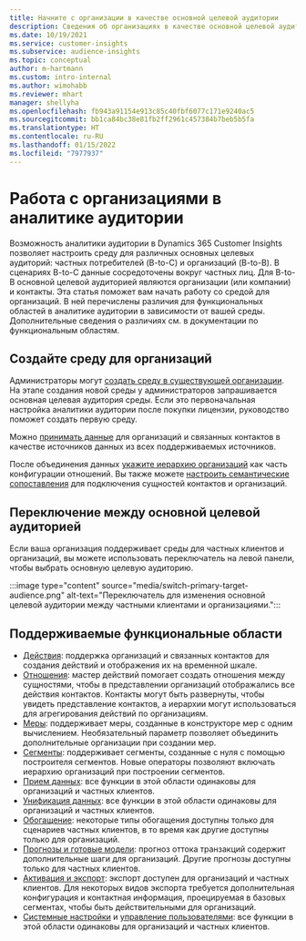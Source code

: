```yaml
---
title: Начните с организации в качестве основной целевой аудитории
description: Сведения об организациях в качестве основной целевой аудитории Dynamics 365 Customer Insights.
ms.date: 10/19/2021
ms.service: customer-insights
ms.subservice: audience-insights
ms.topic: conceptual
author: m-hartmann
ms.custom: intro-internal
ms.author: wimohabb
ms.reviewer: mhart
manager: shellyha
ms.openlocfilehash: fb943a91154e913c85c40fbf6077c171e9240ac5
ms.sourcegitcommit: bb1ca84bc38e81fb2ff2961c457384b7beb5b5fa
ms.translationtype: HT
ms.contentlocale: ru-RU
ms.lasthandoff: 01/15/2022
ms.locfileid: "7977937"
---
```

# <a name="work-with-business-accounts-in-audience-insights"></a>Работа с организациями в аналитике аудитории

Возможность аналитики аудитории в Dynamics 365 Customer Insights позволяет настроить среду для различных основных целевых аудиторий: частных потребителей (B-to-C) и организаций (B-to-B). В сценариях B-to-C данные сосредоточены вокруг частных лиц. Для B-to-B основной целевой аудиторией являются организации (или компании) и контакты. Эта статья поможет вам начать работу со средой для организаций. В ней перечислены различия для функциональных областей в аналитике аудитории в зависимости от вашей среды. Дополнительные сведения о различиях см. в документации по функциональным областям. 

## <a name="create-an-environment-for-business-accounts"></a>Создайте среду для организаций

Администраторы могут [создать среду в существующей организации](create-environment.md). На этапе создания новой среды у администраторов запрашивается основная целевая аудитория среды. Если это первоначальная настройка аналитики аудитории после покупки лицензии, руководство поможет создать первую среду.

Можно [принимать данные](data-sources.md) для организаций и связанных контактов в качестве источников данных из всех поддерживаемых источников.

После объединения данных [укажите иерархию организаций](relationships.md#set-up-account-hierarchies) как часть конфигурации отношений. Вы также можете [настроить семантические сопоставления](semantic-mappings.md) для подключения сущностей контактов и организаций. 

## <a name="switch-between-primary-target-audience"></a>Переключение между основной целевой аудиторией

Если ваша организация поддерживает среды для частных клиентов и организаций, вы можете использовать переключатель на левой панели, чтобы выбрать основную целевую аудиторию.

:::image type="content" source="media/switch-primary-target-audience.png" alt-text="Переключатель для изменения основной целевой аудитории между частными клиентами и организациями.":::

## <a name="supported-feature-areas"></a>Поддерживаемые функциональные области

- [Действия](activities.md): поддержка организаций и связанных контактов для создания действий и отображения их на временной шкале.
- [Отношения](relationships.md): мастер действий помогает создать отношения между сущностями, чтобы в представлении организаций отображались все действия контактов. Контакты могут быть развернуты, чтобы увидеть представление контактов, а иерархии могут использоваться для агрегирования действий по организациям.
- [Меры](measures.md): поддерживает меры, созданные в конструкторе мер с одним вычислением. Необязательный параметр позволяет объединить дополнительные организации при создании мер.
- [Сегменты](segments.md): поддерживает сегменты, созданные с нуля с помощью построителя сегментов. Новые операторы позволяют включать иерархию организаций при построении сегментов.
- [Прием данных](data-sources.md): все функции в этой области одинаковы для организаций и частных клиентов.
- [Унификация данных](data-unification.md): все функции в этой области одинаковы для организаций и частных клиентов.
- [Обогащение](enrichment-hub.md): некоторые типы обогащения доступны только для сценариев частных клиентов, в то время как другие доступны только для организаций.
- [Прогнозы и готовые модели](predictions-overview.md): прогноз оттока транзакций содержит дополнительные шаги для организаций. Другие прогнозы доступны только для частных клиентов.
- [Активация и экспорт](export-destinations.md): экспорт доступен для организаций и частных клиентов. Для некоторых видов экспорта требуется дополнительная конфигурация и контактная информация, проецируемая в базовых сегментах, чтобы быть действительными для организаций.
- [Системные настройки](system.md) и [управление пользователями](permissions.md): все функции в этой области одинаковы для организаций и частных клиентов.

